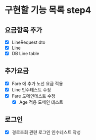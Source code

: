 # 구현할 기능 목록 step4

## 요금항목 추가
- [x] LineRequest dto
- [x] Line
- [x] DB Line table

## 추가요금

- [x] Fare 에 추가 노선 요금 적용
- [x] Line 인수테스트 수정
- [x] Fare 도메인테스트 수정
    - [x] Age 적용 도메인 테스트 

## 로그인

- [x] 경로조회 관련 로그인 인수테스트 작성

